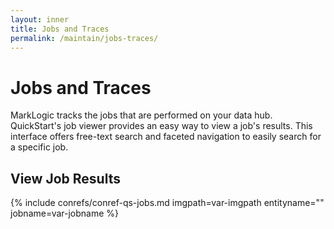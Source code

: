 ```yaml
---
layout: inner
title: Jobs and Traces
permalink: /maintain/jobs-traces/
---
```


# Jobs and Traces

MarkLogic tracks the jobs that are performed on your data hub. QuickStart's job viewer provides an easy way to view a job's results. This interface offers free-text search and faceted navigation to easily search for a specific job.

## View Job Results
{% include conrefs/conref-qs-jobs.md imgpath=var-imgpath entityname="" jobname=var-jobname %}


<!--
## Export Jobs and Traces
## Delete Jobs and Traces
-->